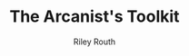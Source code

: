 ---
title: The Arcanist's Toolkit
author: Riley Routh
link: https://rileyrouth.itch.io/the-arcanists-toolkit
type: supplement
---